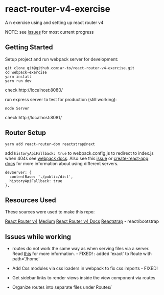 # react-router-v4-exercise
A n exercise using and setting up react router v4

NOTE: see [Issues](#issues-while-working) for most current progress

## Getting Started

Setup project and run webpack server for development:

```
git clone git@github.com:ar-to/react-router-v4-exercise.git
cd webpack-exercise
yarn install
yarn run dev
```
check http://localhost:8080/

run express server to test for production (still working):

`node Server`

check http://localhost:8081/

## Router Setup

`yarn add react-router-dom reactstrap@next`

add `historyApiFallback: true` to webpack.config.js to redirect to index.js when 404s see [webpack docs](https://webpack.js.org/configuration/dev-server/#devserver-historyapifallback). Also see this [issue](https://github.com/ReactTraining/react-router/issues/5065) or [create-react-app docs](https://github.com/facebookincubator/create-react-app/blob/master/packages/react-scripts/template/README.md#serving-apps-with-client-side-routing) for more information about using different servers.

```
devServer: {
  contentBase: './public/dist',
  historyApiFallback: true
},
```

## Resources Used

These sources were used to make this repo:

[React Router v4](https://youtu.be/l9eyot_IXLY)
[Medium](https://medium.com/@pshrmn/a-simple-react-router-v4-tutorial-7f23ff27adf)
[React Router v4 Docs](https://reacttraining.com/react-router/)
[Reactstrap](https://reactstrap.github.io/) - react/bootstrap


## Issues while working

- routes do not work the same way as when serving files via a server. Read [this](https://stackoverflow.com/questions/27928372/react-router-urls-dont-work-when-refreshing-or-writting-manually) for more information.  - FIXED! : added 'exact' to Route with path='/home'

- Add Css modules via css loaders in webpack to fix css imports - FIXED!

- Get sidebar links to render views inside the view component via routes

- Organize routes into separate files under Routes/